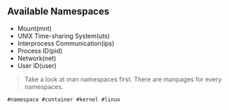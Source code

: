 ## Available Namespaces


* Mount(mnt)
* UNIX Time-sharing System(uts)
* Interprocess Communication(ips)
* Process ID(pid)
* Network(net)
* User ID(user)

> Take a look at man namespaces first. There are manpages for every namespaces.

    #namespace #container #kernel #linux
